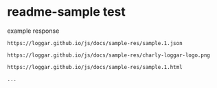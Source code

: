 # readme-sample test

example response 

```
https://loggar.github.io/js/docs/sample-res/sample.1.json

https://loggar.github.io/js/docs/sample-res/charly-loggar-logo.png

https://loggar.github.io/js/docs/sample-res/sample.1.html

...